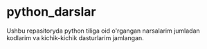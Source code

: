 # python_darslar
Ushbu repasitoryda python tiliga oid o'rgangan narsalarim jumladan kodlarim va kichik-kichik dasturlarim jamlangan. 
